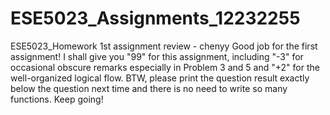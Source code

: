 # ESE5023_Assignments_12232255
ESE5023_Homework
1st assignment review - chenyy
Good job for the first assignment! I shall give you "99" for this assignment, including "-3" for occasional obscure remarks especially in Problem 3 and 5 and "+2" for the well-organized logical flow. BTW, please print the question result exactly below the question next time and there is no need to write so many functions. Keep going!
